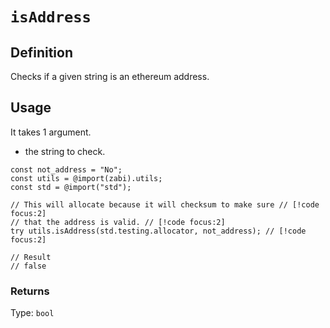 # `isAddress`

## Definition

Checks if a given string is an ethereum address.

## Usage

It takes 1 argument.

- the string to check.

```zig
const not_address = "No";
const utils = @import(zabi).utils;
const std = @import("std");

// This will allocate because it will checksum to make sure // [!code focus:2]
// that the address is valid. // [!code focus:2]
try utils.isAddress(std.testing.allocator, not_address); // [!code focus:2]

// Result
// false
```

### Returns

Type: `bool`
